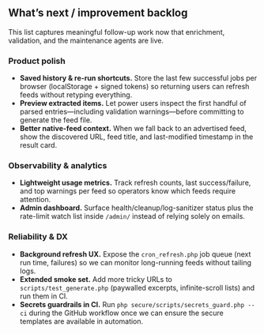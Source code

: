 ## What’s next / improvement backlog

This list captures meaningful follow-up work now that enrichment, validation, and the maintenance agents are live.

### Product polish
- **Saved history & re-run shortcuts.** Store the last few successful jobs per browser (localStorage + signed tokens) so returning users can refresh feeds without retyping everything.
- **Preview extracted items.** Let power users inspect the first handful of parsed entries—including validation warnings—before committing to generate the feed file.
- **Better native-feed context.** When we fall back to an advertised feed, show the discovered URL, feed title, and last-modified timestamp in the result card.

### Observability & analytics
- **Lightweight usage metrics.** Track refresh counts, last success/failure, and top warnings per feed so operators know which feeds require attention.
- **Admin dashboard.** Surface health/cleanup/log-sanitizer status plus the rate-limit watch list inside `/admin/` instead of relying solely on emails.

### Reliability & DX
- **Background refresh UX.** Expose the `cron_refresh.php` job queue (next run time, failures) so we can monitor long-running feeds without tailing logs.
- **Extended smoke set.** Add more tricky URLs to `scripts/test_generate.php` (paywalled excerpts, infinite-scroll lists) and run them in CI.
- **Secrets guardrails in CI.** Run `php secure/scripts/secrets_guard.php --ci` during the GitHub workflow once we can ensure the secure templates are available in automation.
